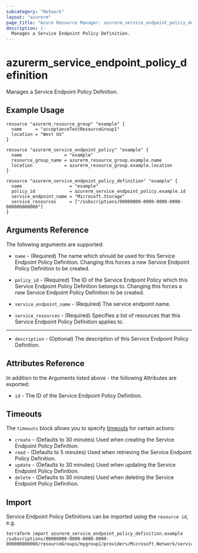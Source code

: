 ```yaml
---
subcategory: "Network"
layout: "azurerm"
page_title: "Azure Resource Manager: azurerm_service_endpoint_policy_definition"
description: |-
  Manages a Service Endpoint Policy Definition.
---
```


# azurerm_service_endpoint_policy_definition

Manages a Service Endpoint Policy Definition.

## Example Usage

```hcl
resource "azurerm_resource_group" "example" {
  name     = "acceptanceTestResourceGroup1"
  location = "West US"
}

resource "azurerm_service_endpoint_policy" "example" {
  name                = "example"
  resource_group_name = azurerm_resource_group.example.name
  location            = azurerm_resource_group.example.location
}

resource "azurerm_service_endpoint_policy_definition" "example" {
  name                  = "example"
  policy_id             = azurerm_service_endpoint_policy.example.id
  service_endpoint_name = "Microsoft.Storage"
  service_resources     = ["/subscriptions/00000000-0000-0000-0000-000000000000"]
}
```

## Arguments Reference

The following arguments are supported:

* `name` - (Required) The name which should be used for this Service Endpoint Policy Definition. Changing this forces a new Service Endpoint Policy Definition to be created.

* `policy_id` - (Required) The ID of the Service Endpoint Policy which this Service Endpoint Policy Definition belongs to. Changing this forces a new Service Endpoint Policy Definition to be created.

* `service_endpoint_name` - (Required) The service endpoint name.

* `service_resources` - (Required) Specifies a list of resources that this Service Endpoint Policy Definition applies to.

---

* `description` - (Optional) The description of this Service Endpoint Policy Definition.

## Attributes Reference

In addition to the Arguments listed above - the following Attributes are exported: 

* `id` - The ID of the Service Endpoint Policy Definition.

## Timeouts

The `timeouts` block allows you to specify [timeouts](https://www.terraform.io/docs/configuration/resources.html#timeouts) for certain actions:

* `create` - (Defaults to 30 minutes) Used when creating the Service Endpoint Policy Definition.
* `read` - (Defaults to 5 minutes) Used when retrieving the Service Endpoint Policy Definition.
* `update` - (Defaults to 30 minutes) Used when updating the Service Endpoint Policy Definition.
* `delete` - (Defaults to 30 minutes) Used when deleting the Service Endpoint Policy Definition.

## Import

Service Endpoint Policy Definitions can be imported using the `resource id`, e.g.

```shell
terraform import azurerm_service_endpoint_policy_definition.example /subscriptions/00000000-0000-0000-0000-000000000000/resourceGroups/mygroup1/providers/Microsoft.Network/serviceEndpointPolicies/policy1/serviceEndpointPolicyDefinitions/definition1
```

